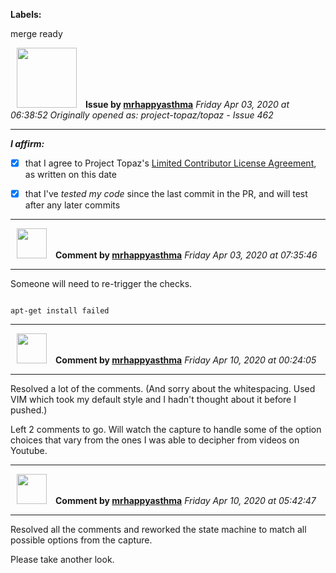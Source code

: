**Labels:**

merge ready



<a href="https://github.com/mrhappyasthma"><img src="https://avatars0.githubusercontent.com/u/1547356?v=4" width="96" height="96" hspace="10"></img></a> **Issue by [mrhappyasthma](https://github.com/mrhappyasthma)**
_Friday Apr 03, 2020 at 06:38:52_
_Originally opened as: project-topaz/topaz - Issue 462_

----

<!-- place 'x' mark between square [] brackets to affirm: -->
**_I affirm:_**
- [x] that I agree to Project Topaz's [Limited Contributor License Agreement](http://project-topaz.com/blob/release/CONTRIBUTOR_AGREEMENT.md), as written on this date
- [x] that I've _tested my code_ since the last commit in the PR, and will test after any later commits




----
<a href="https://github.com/mrhappyasthma"><img src="https://avatars0.githubusercontent.com/u/1547356?v=4" width="48" height="48" hspace="10"></img></a> **Comment by [mrhappyasthma](https://github.com/mrhappyasthma)**
_Friday Apr 03, 2020 at 07:35:46_

----

Someone will need to re-trigger the checks.

```
apt-get install failed
```


----
<a href="https://github.com/mrhappyasthma"><img src="https://avatars0.githubusercontent.com/u/1547356?v=4" width="48" height="48" hspace="10"></img></a> **Comment by [mrhappyasthma](https://github.com/mrhappyasthma)**
_Friday Apr 10, 2020 at 00:24:05_

----

Resolved a lot of the comments. (And sorry about the whitespacing. Used VIM which took my default style and I hadn't thought about it before I pushed.)

Left 2 comments to go. Will watch the capture to handle some of the option choices that vary from the ones I was able to decipher from videos on Youtube.


----
<a href="https://github.com/mrhappyasthma"><img src="https://avatars0.githubusercontent.com/u/1547356?v=4" width="48" height="48" hspace="10"></img></a> **Comment by [mrhappyasthma](https://github.com/mrhappyasthma)**
_Friday Apr 10, 2020 at 05:42:47_

----

Resolved all the comments and reworked the state machine to match all possible options from the capture.

Please take another look.
